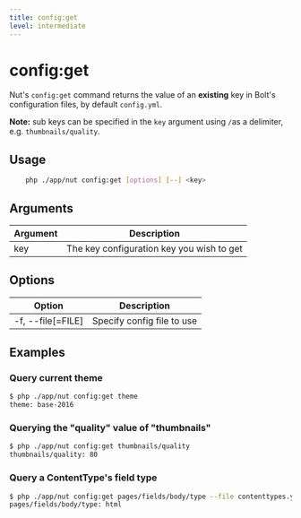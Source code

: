 ```yaml
---
title: config:get
level: intermediate
---
```

config:get
==========

Nut's `config:get` command returns the value of an **existing** key in Bolt's
configuration files, by default `config.yml`.

<p class="note"><strong>Note:</strong> sub keys can be specified in the
<code>key</code> argument using <code>/</code>as a delimiter, e.g.
<code>thumbnails/quality</code>.</p>


## Usage

```bash
    php ./app/nut config:get [options] [--] <key>
```


## Arguments

| Argument | Description |
|----------|-------------|
| key      | The key configuration key you wish to get


## Options

| Option | Description |
|--------|-------------|
| -f, --file[=FILE] | Specify config file to use


## Examples

### Query current theme

```bash
$ php ./app/nut config:get theme
theme: base-2016
```


### Querying the "quality" value of "thumbnails"

```bash
$ php ./app/nut config:get thumbnails/quality
thumbnails/quality: 80
```


### Query a ContentType's field type

```bash
$ php ./app/nut config:get pages/fields/body/type --file contenttypes.yml
pages/fields/body/type: html
```



